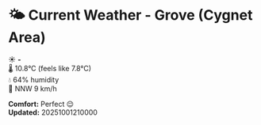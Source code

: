 # 🌤️ Current Weather - Grove (Cygnet Area)

☀️ **-**  
🌡️ 10.8°C (feels like 7.8°C)  
💧 64% humidity  
💨 NNW 9 km/h  

**Comfort:** Perfect 😌  
**Updated:** 20251001210000
